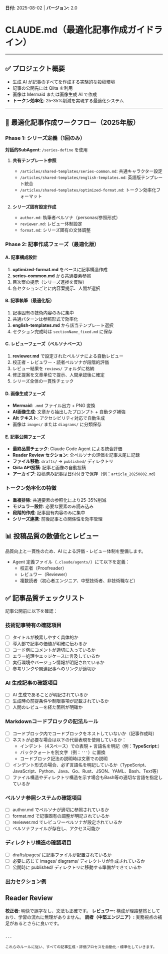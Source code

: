 **日付:** 2025-08-02 | **バージョン:** 2.0

# CLAUDE.md（最適化記事作成ガイドライン）

---

## ✅ プロジェクト概要

- 生成 AI が記事のすべてを作成する実験的な投稿環境
- 記事の公開先には Qiita を利用
- 画像は Mermaid または画像生成 AI で作成
- **トークン効率化**: 25-35%削減を実現する最適化システム

---

## 🚀 最適化記事作成ワークフロー（2025年版）

### Phase 1: シリーズ定義（1回のみ）
**対話的SubAgent**: `/series-define` を使用

1. **共有テンプレート参照**
   - `/articles/shared-templates/series-common.md`: 共通キャラクター設定
   - `/articles/shared-templates/english-templates.md`: 英語版テンプレート統合
   - `/articles/shared-templates/optimized-format.md`: トークン効率化フォーマット

2. **シリーズ固有設定作成**
   - `author.md`: 執筆者ペルソナ（personas/参照形式）
   - `reviewer.md`: レビュー体制設定
   - `format.md`: シリーズ固有の文体調整

### Phase 2: 記事作成フェーズ（最適化版）

#### A. 記事構成設計
1. **optimized-format.md** をベースに記事構造作成
2. **series-common.md** から共通要素参照
3. 目次案の提示（シリーズ進捗を反映）
4. 各セクションごとに内容案提示、人間が選択

#### B. 記事執筆（最適化版）
1. 記事固有の技術内容のみに集中
2. 共通パターンは参照形式で効率化
3. **english-templates.md** から該当テンプレート選択
4. セクション完成時は `sectionName_fixed.md` に保存

#### C. レビューフェーズ（ペルソナベース）
1. **reviewer.md** で設定されたペルソナによる自動レビュー
2. 校正者・レビュワー・読者ペルソナが段階的評価
3. レビュー結果を `reviews/` フォルダに格納
4. 修正提案を文章単位で提示、人間承認後に確定
5. シリーズ全体の一貫性チェック

#### D. 画像生成フェーズ
- **Mermaid**: `.mmd` ファイル出力 + PNG 変換
- **AI画像生成**: 文章から抽出したプロンプト + 自動タグ補強
- **Alt テキスト**: アクセシビリティ対応で自動生成
- 画像は `images/` または `diagrams/` に分類保存

#### E. 記事公開フェーズ
- **最終品質チェック**: Claude Code Agent による統合評価
- **Reader Review セクション**: 全ペルソナの評価を記事末尾に記録
- **ファイル移動**: `drafts/` → `published/` ディレクトリ
- **Qiita API投稿**: 記事と画像の自動投稿
- **アーカイブ**: 投稿済み記事は日付付きで保存（例：`article_20250802.md`）

### トークン効率化の特徴
- **重複排除**: 共通要素の参照化により25-35%削減
- **モジュラー設計**: 必要な要素のみ読み込み
- **段階的作成**: 記事固有内容のみに集中
- **シリーズ連携**: 前後記事との関係性を効率管理

## 📊 投稿品質の数値化とレビュー

品質向上と一貫性のため、AI による評価・レビュー体制を整備します。

- Agent 定義ファイル（`.claude/agents/`）にて以下を定義：
  - 校正者（Proofreader）
  - レビュワー（Reviewer）
  - 複数読者（初心者エンジニア、中堅技術者、非技術職など）

## ✅ 記事品質チェックリスト

記事公開前に以下を確認：

### 技術記事特有の確認項目

- [ ] タイトルが検索しやすく具体的か
- [ ] 導入部で記事の価値が明確に伝わるか
- [ ] コード例にコメントが適切に入っているか
- [ ] エラー処理やエッジケースに言及しているか
- [ ] 実行環境やバージョン情報が明記されているか
- [ ] 参考リンクや関連記事へのリンクが適切か

### AI 生成記事の確認項目

- [ ] AI 生成であることが明記されているか
- [ ] 生成時の前提条件や制限事項が記載されているか
- [ ] 人間のレビューを経た箇所が明確か

### Markdownコードブロックの記法ルール

- [ ] コードブロック内でコードブロックをネストしていないか（記事作成時）
- [ ] ネストが必要な場合は以下の代替表現を使用しているか：
  - インデント（4スペース）での表現 + 言語名を明記（例：**TypeScript:**）
  - バッククォートを別文字（例：`'''`）に置換
  - コードブロック記法の説明時は文章での説明
- [ ] インデント形式の場合、必ず言語名を明記しているか（TypeScript、JavaScript、Python、Java、Go、Rust、JSON、YAML、Bash、Text等）
- [ ] ファイル構造やディレクトリ構造を示す場合もBash等の適切な言語を指定しているか

### ペルソナ参照システムの確認項目

- [ ] author.md でペルソナが適切に参照されているか
- [ ] format.md で記事固有の調整が明記されているか
- [ ] reviewer.md でレビュワーペルソナが設定されているか
- [ ] ペルソナファイルが存在し、アクセス可能か

### ディレクトリ構造の確認項目

- [ ] drafts/pages/ に記事ファイルが配置されているか
- [ ] 必要に応じて images/ diagrams/ ディレクトリが作成されているか
- [ ] 公開時に published/ ディレクトリに移動する準備ができているか

### 出力セクション例

## Reader Review

**校正者:** 明快で誤字なし、文法も正確です。
**レビュワー:** 構成が理路整然としており、学習の流れに無理がありません。
**読者（中堅エンジニア）:** 実務視点の補足があるとさらに良いです。

```

---

これらのルールに従い、すべての記事生成・評価プロセスを自動化・標準化していきます。
```
